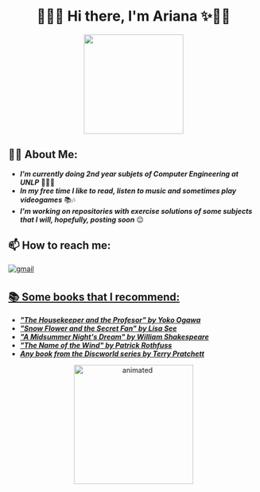   # <h1 align="center"> 🧮✨🍒  Hi there, I'm Ariana ✨🍒🧮 </h1>
  <p align="center">
  <img src="https://user-images.githubusercontent.com/74038190/216656971-9a208a88-e6ad-4b7a-88eb-c410e4cf0e00.gif" height= 200 width=200 />
</p>


## 👩🏻 About Me:

-  ***I'm currently doing 2nd year subjets of Computer Engineering at UNLP*** 👩🏻‍💻 
-  ***In my free time I like to read, listen to music and sometimes play videogames*** 📚🎶
-  ***I'm working on repositories with exercise solutions of some subjects that I will, hopefully, posting soon*** 😉  
  
## 📫 How to reach me:
<p><a href="mailto:arianamagaliariza@gmail.com" target="_blank">
<img src="https://img.shields.io/badge/gmail-%2300acee.svg?color=EA4335&style=for-the-badge&logo=gmail&logoColor=white" alt=gmail style="margin-bottom: 5px"/>  
<p/>
<!--
## Public repositories:
  <p><a href="" target="_blank">
<img src=/>  
<p/>
imagen:
------------------
<p align="center">
  <img  src="https://images8.alphacoders.com/999/999765.jpg" width="60%"/> 
</p>
-->

<!--  
## <img alt="GIF" src="https://media.giphy.com/media/iY8CRBdQXODJSCERIr/giphy.gif" width="35" />Github Stats:

<div align="center">

<a href="https://github.com/ArianaMagaliAriza">
  <img src="https://github-readme-stats.vercel.app/api/top-langs?username=ArianaMagaliAriza&show_icons=true&locale=en&layout=compact&line_height=20&title_color=7A7ADB&icon_color=2234AE&text_color=D3D3D3&bg_color=0,000000,130F40" width="375"  alt="0xabdulkhalid"/>
</a>
<a align="center" height="100px" ><img src="https://github-readme-stats.vercel.app/api?username=ArianaMagaliAriza&show_icons=true&theme=dark&title_color=7A7ADB&icon_color=2234AE&text_color=D3D3D3&bg_color=0,000000,130F40" alt="ArianaMagaliAriza :: Profile Stats"/></a>
</div>

<br>
<br>
<br>

-->
  
## 📚 Some books that I recommend: 
 
-  ***"The Housekeeper and the Profesor" by Yoko Ogawa***
-  ***"Snow Flower and the Secret Fan" by Lisa See***
-  ***"A Midsummer Night's Dream" by William Shakespeare***
-  ***"The Name of the Wind" by Patrick Rothfuss***
-  ***Any book from the Discworld series by Terry Pratchett***

  <p align="center">
  <img src="https://media3.giphy.com/media/v1.Y2lkPTc5MGI3NjExb3B0ZXlqeHd5YnZwOHRyMDRkYjU2bjVreG1ndWEyenM4dDMzYTM1ZiZlcD12MV9pbnRlcm5hbF9naWZfYnlfaWQmY3Q9Zw/1n8aCVo4RsN3kXLQ4B/giphy.gif" alt="animated" height= 240 width=240//>
  </p>
<!--
**ArianaMagaliAriza/ArianaMagaliAriza** is a ✨ _special_ ✨ repository because its `README.md` (this file) appears on your GitHub profile.

Here are some ideas to get you started:
https://i.pinimg.com/originals/d2/a1/7d/d2a17d2bb2628f844036cd01524c8243.jpg
- 🔭 I’m currently working on ...
- 🌱 I’m currently learning ...
- 👯 I’m looking to collaborate on ...
- 🤔 I’m looking for help with ...
- 💬 Ask me about ...
- 📫 How to reach me: ...
- 😄 Pronouns: ...
- ⚡ Fun fact: ...
-->
